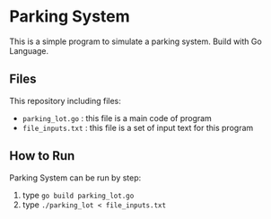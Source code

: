 # Parking System

This is a simple program to simulate a parking system. Build with Go Language.

## Files

This repository including files:
- `parking_lot.go` : this file is a main code of program
- `file_inputs.txt` : this file is a set of input text for this program

## How to Run

Parking System can be run by step:

1. type `go build parking_lot.go`
2. type `./parking_lot < file_inputs.txt`
